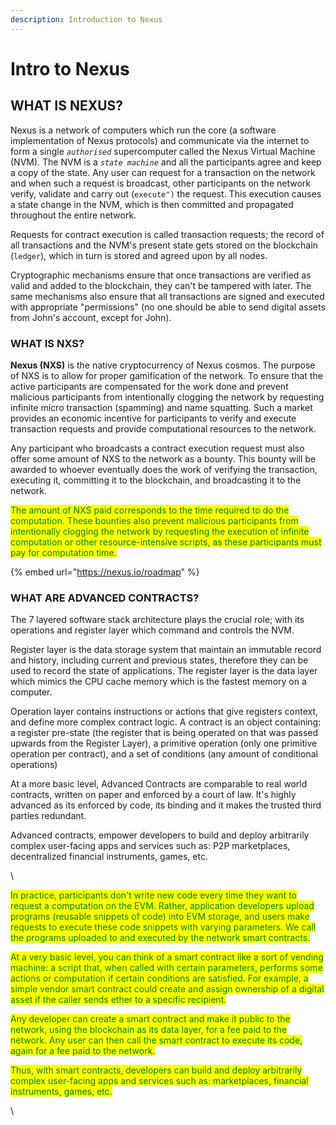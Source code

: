 ```yaml
---
description: Introduction to Nexus
---
```


# Intro to Nexus

## WHAT IS NEXUS?

Nexus is a network of computers which run the core (a software implementation of Nexus protocols) and communicate via the internet to form a single _`authorised`_ supercomputer called the Nexus Virtual Machine (NVM). The NVM is a _`state machine`_ and all the participants agree and keep a copy of the state. Any user can request for a transaction on the network and when such a  request is broadcast, other participants on the network verify, validate and carry out (`execute")` the request. This execution causes a state change in the NVM, which is then committed and propagated throughout the entire network.

Requests for contract execution is called transaction requests; the record of all transactions and the NVM's present state gets stored on the blockchain (`ledger`), which in turn is stored and agreed upon by all nodes.

Cryptographic mechanisms ensure that once transactions are verified as valid and added to the blockchain, they can't be tampered with later. The same mechanisms also ensure that all transactions are signed and executed with appropriate "permissions" (no one should be able to send digital assets from John's account, except for John).

### WHAT IS NXS? <a href="#what-is-ether" id="what-is-ether"></a>

**Nexus (NXS)** is the native cryptocurrency of Nexus cosmos. The purpose of NXS is to allow for proper gamification of the network. To ensure that the active participants are compensated for the work done and prevent malicious participants from intentionally clogging the network by requesting infinite micro transaction (spamming) and name squatting. Such a market provides an economic incentive for participants to verify and execute transaction requests and provide computational resources to the network.

Any participant who broadcasts a contract execution request must also offer some amount of NXS to the network as a bounty. This bounty will be awarded to whoever eventually does the work of verifying the transaction, executing it, committing it to the blockchain, and broadcasting it to the network.

<mark style="color:green;">The amount of NXS paid corresponds to the time required to do the computation. These bounties also prevent malicious participants from intentionally clogging the network by requesting the execution of infinite computation or other resource-intensive scripts, as these participants must pay for computation time.</mark>

{% embed url="https://nexus.io/roadmap" %}

### WHAT ARE ADVANCED  CONTRACTS? <a href="#what-are-smart-contracts" id="what-are-smart-contracts"></a>

The 7 layered software stack architecture plays the crucial role; with its operations and register layer which command and controls the NVM.&#x20;

Register layer is the data storage system that maintain an immutable record and history, including current and previous states, therefore they can be used to record the state of applications. The register layer is the data layer which mimics the CPU cache memory which is the fastest memory on a computer.&#x20;

Operation layer contains instructions or actions that give registers context, and define more complex contract logic. A contract is an object containing: a register pre-state (the register that is being operated on that was passed upwards from the Register Layer), a primitive operation (only one primitive operation per contract), and a set of conditions (any amount of conditional operations)

At a more basic level, Advanced Contracts are comparable to real world contracts, written on paper and enforced by a court of law. It's highly advanced as its enforced by code, its binding and it makes the trusted third parties redundant.

Advanced contracts, empower developers to build and deploy arbitrarily complex user-facing apps and services such as: P2P marketplaces,  decentralized financial instruments, games, etc.

\




<mark style="color:green;"></mark>

<mark style="color:green;"></mark>

<mark style="color:green;">In practice, participants don't write new code every time they want to request a computation on the EVM. Rather, application developers upload programs (reusable snippets of code) into EVM storage, and users make requests to execute these code snippets with varying parameters. We call the programs uploaded to and executed by the network smart contracts.</mark>

<mark style="color:green;">At a very basic level, you can think of a smart contract like a sort of vending machine: a script that, when called with certain parameters, performs some actions or computation if certain conditions are satisfied. For example, a simple vendor smart contract could create and assign ownership of a digital asset if the caller sends ether to a specific recipient.</mark>

<mark style="color:green;">Any developer can create a smart contract and make it public to the network, using the blockchain as its data layer, for a fee paid to the network. Any user can then call the smart contract to execute its code, again for a fee paid to the network.</mark>

<mark style="color:green;">Thus, with smart contracts, developers can build and deploy arbitrarily complex user-facing apps and services such as: marketplaces, financial instruments, games, etc.</mark>

\
